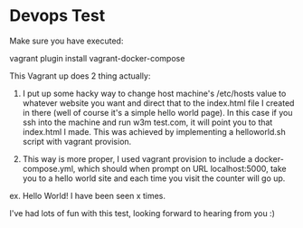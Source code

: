 # Devops Test

Make sure you have executed:

 vagrant plugin install vagrant-docker-compose

This Vagrant up does 2 thing actually:

1. I put up some hacky way to change host machine's /etc/hosts value to whatever website you want and direct that to the index.html file I created in there (well of course it's a simple hello world page).  In this case if you ssh into the machine and run w3m test.com, it will point you to that index.html I made.  This was achieved by implementing a helloworld.sh script with vagrant provision.

2. This way is more proper, I used vagrant provision to include a docker-compose.yml, which should when prompt on URL localhost:5000, take you to a hello world site and each time you visit the counter will go up. 

ex. Hello World! I have been seen x times.


I've had lots of fun with this test, looking forward to hearing from you :)